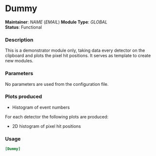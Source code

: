 # Dummy
**Maintainer**: *NAME* (*EMAIL*)
**Module Type**: *GLOBAL*  
**Status**: Functional

### Description
This is a demonstrator module only, taking data every detector on the clipboard and plots the pixel hit positions.
It serves as template to create new modules.

### Parameters
No parameters are used from the configuration file.

### Plots produced
* Histogram of event numbers

For each detector the following plots are produced:

* 2D histogram of pixel hit positions

### Usage
```toml
[Dummy]

```
